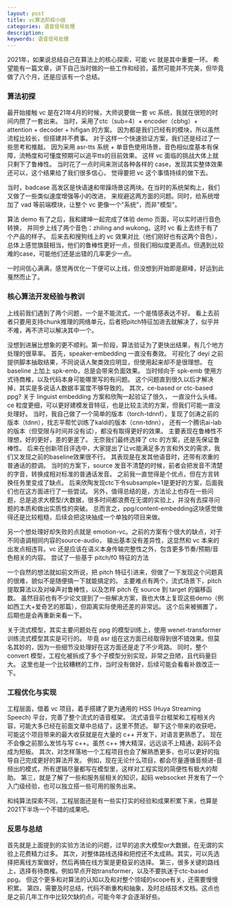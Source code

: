 ```yaml
---
layout: post
title: vc算法阶段小结
categories: 语音信号处理
description: 
keywords: 语音信号处理
---
```



2021年，如果说总结自己在算法上的核心探索，可能 vc 就是其中重要一环。
希望能有一篇文章，讲下自己当时做的一些工作和经验，虽然可能并不完美，但毕竟做了八个月，还是应该有一个总结。


### 算法初探

最开始接触 vc 是在21年4月的时候，大师说要做一套 vc 系统，我就在很短的时间内攒了一套出来。
当时，采用了ctc（sub=4）+ encoder（cbhg）+ attention + decoder + hifigan 的方案。
因为都是我们已经有的模块，所以虽然流程比较长，但搭建并不费事。
对于这样一个快速验证方案，我们还是经过了一些思考和推敲。
因为采用 asr-tts 系统 + 单音色使用场景，音色相似度基本有保障，流畅度和可懂度预期可以追平tts的目前效果。
这样 vc 面临的挑战大体上就只剩下了鲁棒性。
当时花了一点时间来测试各种各样的 case，发现其实整体效果还可以，这个结果给了我们很多信心，
觉得要把 vc 这个事情持续的做下去。

当时，badcase 高发区是快语速和带躁场景这两块。在当时的系统架构上，我们又做了一些类似速度增强等小的改进，
来规避这两方面的问题。同时，给系统增加了 vad 等前端模块，让整个 vc 更像一个"系统"，而非"模型"。

算法 demo 有了之后，我和建坤一起完成了体验 demo 页面，可以实时进行音色转换，
并同步上线了两个音色：zhiling and wukong。这时 vc 看上去终于有了个产品的样子。
后来去和搜狗线上的 vc 效果对比（他们刚好也有这两个音色），
总体上感觉旗鼓相当，他们的鲁棒性更好一点，但我们相似度更高点。但遇到比较难的case，可能他们还是出错的几率更少一点。

一时间信心满满，感觉再优化一下便可以上线，但没想到开始即是巅峰，好运到此戛然而止了。

### 核心算法开发经验与教训

上线前我们遇到了两个问题，一个是不能流式，一个是情感表达不好。
看上去前者只要用支持chunk推理的网络单元，后者把pitch特征加进去就解决了，似乎并不难，再不济可以解决其中一个。

没想到进展比想象的更不顺利。第一阶段，算法验证为了更快出结果，有几个地方处理的很草率。
首先，speaker-embedding 一直没有奏效。
可视化了 deyi 之前提供脚本抽取结果，不同说话人聚类效应明显，但使用起来却不是很理想。
在 baseline 上加上 spk-emb，总是会带来负面效果。
当时倾向于 spk-emb 使用方式待商榷，以及代码本身可能哪里写的有问题。
这个问题直到很久以后才解决掉，其实是多说话人数据丰富度不够导致的。
其次，ce-based or ctc-based ppg? 关于 linguist embedding 方案和欣陶一起验证了很久，
一直没什么头绪。ce 粒度更细，可以更好建模发音特征，也是比较主流的方案，但我们可能一直没处理好。
当时，我自己做了一个简单的版本（torch-tdnnf），复现了剑涛之前的版本（tdnn），找志平帮忙训练了kaldi的版本（cnn-tdnn），
还有一个腾讯ai-lab的版本（但受限与时间并没有试），都没有取得更好的效果。
主要表现在鲁棒性不理想，好的更好，差的更差了。
无奈我们最终选择了 ctc 的方案，还是先保证鲁棒性。
后来在创新项目评选中，大家提出了让vc能满足多方言和外文的需求，我们又发现之前的baseline效果很不行。
其表现是在发其他语音时，还带有浓重的普通话的腔调。
当时的方案下，source 发音不清楚的时候，前者会把发音不清楚的字音，转换成相对标准的普通话发音。
之前我一直觉得是个优点，但在方言转换任务里变成了缺点。
后来欣陶发现ctc下令subsample=1是更好的方案，后面我们也在这方面进行了一些尝试。
另外，值得总结的是，方法论上也存在一些问题，总是追求大模型/大数据，很多时间都浪费在无谓的实验上，并没有去探寻问题的本质和做出实质性的突破。
总而言之，ppg/content-embedding这块感觉做得还是比较粗糙，后续会把这块抽成一个单独的项目来做。

另一个想处理好却失败的点就是 emotion-vc。之前的方案有个很大的缺点，对于不同语调相同内容的source-audio，
输出基本没有差异性，这显然和 vc 本来的出发点相违背。vc 还是应该在语义本身传输完整性之外，包含更多节奏/预期/音色相关的内容。
尝试了一些基于 pitch/f0 特征的方法

一个自然的想法就如前文所说，把 pitch 特征引进来，但做了一下发现这个问题真的很难，貌似不是随便搞一下就能搞定的。
主要难点有两个，流式场景下，pitch 提取算法以及对噪声对鲁棒性，以及怎样 pitch 在 source 到 target 的偏移函数。
虽然目前也有不少论文提到了一些解决方案，我也大体上复现这些demo（例如西工大+爱奇艺的那篇），但距离实际使用还差的非常远。
这个后来被搁置了，后期也是会再重新来看一下。

关于流式模型，其实主要问题处在 ppg 的模型训练上，使用 wenet-transformer 训练流式模型其实是可行的。
毕竟 asr 组在这方面已经取得到很不错效果。但莫名其妙的，因为一些细节没处理好在这方面还是走了不少弯路。
同时，整个 convert 模型，工程化被拆成了多个子模型分别实现，非常之丑陋，且代码量巨大。
这里也是一个比较糟糕的工作，当时没有做好，后续可能会看看补救改正一下。

### 工程优化与实现

工程层面，借着 vc 项目，着手搭建了更为通用的 HSS (Huya Streaming Speech) 平台，完善了整个流式的语音框架。
流式语音平台框架和工程相关内容，可能大多已经在前面文章中总结了，这里不赘述。
聊下这个带来的收获吧，可能这个项目带来的最大收获就是在大量的 c++ 开发下，对语言更熟悉了。
现在不会像之前那么发怵与写 c++。虽然 c++ 博大精深，远远谈不上精通，起码不会成为短板。
其次，对怎样落地一个工程项目也会了解熟悉更多，也可以更好的指导自己完成更好的算法开发。
例如，现在无论什么项目，都会尽量遵循音频进-音频出的模式，所有逻辑尽量都写在模型里，这样对工程实现的简便性有极大的帮助。
第三，就是了解了一些和服务层相关的知识，起码 websocket 开发有了一个入门级经验，也可以独立搭一些可用的服务出来。

和纯算法探索不同，工程层面还是有一些实打实的经验和成果积累下来，也算是2021下半场一个不错的成果吧。

### 反思与总结

首先就是上面提到的实验方法论的问题，过早的追求大模型or大数据，在无谓的实验上花费精力过多。
其次，对整体路线选择和把控还不太成熟。其实，可以先选择把离线方案做好，然后再搞在线方案是更稳妥的选择。
第三，很多关键的路线上，选择有待商榷。例如早点开始transformer，以及不要执迷于ctc-based ppg。
但这个更多和对算法的认知以及和对整个领域的scope有关，还需要慢慢积累。
第四，需要及时总结，代码不断重构和抽象，及时总结技术文档。这点也是之前几年工作中比较欠缺的点，可能今年才会逐渐好些。

